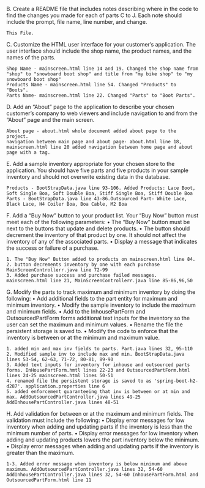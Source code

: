 B.  Create a README file that includes notes describing where in the code to find the changes you made for each of parts C to J. Each note should include the prompt, file name, line number, and change.

    This File.

C.  Customize the HTML user interface for your customer’s application. The user interface should include the shop name, the product names, and the names of the parts.

    Shop Name - mainscreen.html line 14 and 19. Changed the shop name from "shop" to "snowboard boot shop" and title from "my bike shop" to "my snowboard boot shop"
    Products Name - mainscreen.html line 54. Changed "Products" to "Boots".
    Parts Name- mainscreen.html line 22. Changed "Parts" to "Boot Parts".

D.  Add an “About” page to the application to describe your chosen customer’s company to web viewers and include navigation to and from the “About” page and the main screen.

    About page - about.html whole document added about page to the project.
    navigation between main page and about page- about.html line 18, mainscreen.html line 20 added navigation between home page and about page with a tag.

E.  Add a sample inventory appropriate for your chosen store to the application. You should have five parts and five products in your sample inventory and should not overwrite existing data in the database.

    Products - BootStrapData.java line 93-106. Added Products: Lace Boot, Soft Single Boa, Soft Double Boa, Stiff Single Boa, Stiff Double Boa
    Parts - BootStrapData.java line 43-86.Outsourced Part- White Lace, Black Lace, H4 Coiler Boa, Boa Cable, M2 Boa
    
F.  Add a “Buy Now” button to your product list. Your “Buy Now” button must meet each of the following parameters:
•  The “Buy Now” button must be next to the buttons that update and delete products.
•  The button should decrement the inventory of that product by one. It should not affect the inventory of any of the associated parts.
•  Display a message that indicates the success or failure of a purchase.

    1. The "Buy Now" Button added to products on mainscreen.html line 84.
    2. button decrements inventory by one with each purchase MainScreenControllerr.java line 72-99
    3. Added purchase success and purchase failed messages. mainscreen.html line 21, MainScreenControllerr.java line 85-86,96,50 

G.  Modify the parts to track maximum and minimum inventory by doing the following:
•  Add additional fields to the part entity for maximum and minimum inventory.
•  Modify the sample inventory to include the maximum and minimum fields.
•  Add to the InhousePartForm and OutsourcedPartForm forms additional text inputs for the inventory so the user can set the maximum and minimum values.
•  Rename the file the persistent storage is saved to.
•  Modify the code to enforce that the inventory is between or at the minimum and maximum value.

    1. added min and max inv fields to parts. Part.java lines 32, 95-110 
    2. Modified sample inv to include max and min. BootStrapData.java lines 53-54, 62-63, 71-72, 80-81, 89-90
    3. Added text inputs for inventory for inhouse and outsourced parts forms. InHousePartForm.hmtl lines 22-23 and OutsourcedPartForm.html lines 24-25 mainscreen.html lines 50-51
    4. renamed file the persistent storage is saved to as 'spring-boot-h2-d287'. application.properties line 6
    5. added enforcement guaranteeing that inv is between or at min and max. AddOutsourcedPartController.java lines 49-25 AddInhousePartController.java lines 48-51

H.  Add validation for between or at the maximum and minimum fields. The validation must include the following:
•  Display error messages for low inventory when adding and updating parts if the inventory is less than the minimum number of parts.
•  Display error messages for low inventory when adding and updating products lowers the part inventory below the minimum.
•  Display error messages when adding and updating parts if the inventory is greater than the maximum.

    1-3. Added error message when inventory is below minimum and above maximum. AddOutsourcedPartController.java lines 32, 54-60  AddInhousePartController.java lines 32, 54-60 InhousePartForm.html and OutsourcedPartForm.html line 11

